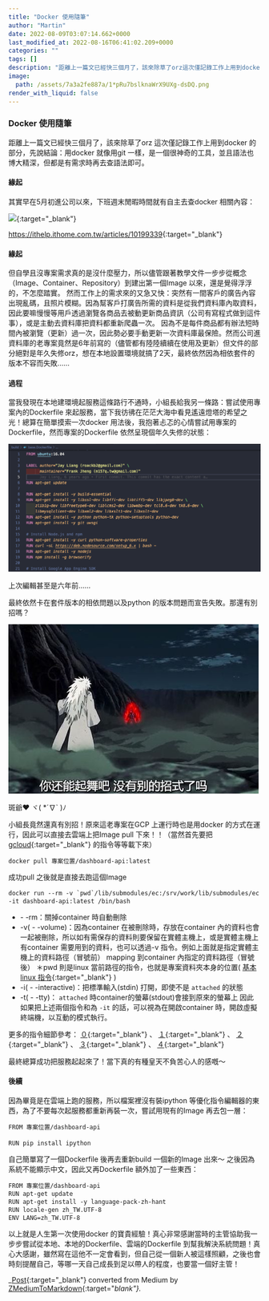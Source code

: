 ```yaml
---
title: "Docker 使用隨筆"
author: "Martin"
date: 2022-08-09T03:07:14.662+0000
last_modified_at: 2022-08-16T06:41:02.209+0000
categories: ""
tags: []
description: "距離上一篇文已經快三個月了，該來除草了orz這次僅記錄工作上用到docker 的部分，先說結論：用docker 就像用git 一樣，是一個很神奇的工具，並且語法也博大精深，但都是有需求時再去查語法即可。"
image:
  path: /assets/7a3a2fe887a/1*pRu7bslknaWrX9UXg-dsDQ.png
render_with_liquid: false
---
```


### Docker 使用隨筆

距離上一篇文已經快三個月了，該來除草了orz
這次僅記錄工作上用到docker 的部分，先說結論：用docker 就像用git 一樣，是一個很神奇的工具，並且語法也博大精深，但都是有需求時再去查語法即可。
#### 緣起

其實早在5月初進公司以來，下班週末閒暇時間就有自主去查docker 相關內容：


[![](https://miro.medium.com/v2/resize:fit:336/0*7pLYtIrRNXSsER2M.png)](https://cwhu.medium.com/docker-tutorial-101-c3808b899ac6){:target="_blank"}


[https://ithelp\.ithome\.com\.tw/articles/10199339](https://ithelp.ithome.com.tw/articles/10199339){:target="_blank"}
#### 緣起

但自學且沒專案需求真的是沒什麼壓力，所以儘管跟著教學文件一步步從概念（Image、Container、Repository）到建出第一個Image 以來，還是覺得浮浮的，不怎麼踏實。
然而工作上的需求來的又急又快：突然有一間客戶的廣告內容出現亂碼，且照片模糊。因為幫客戶打廣告所需的資料是從我們資料庫內取資料，因此要嘛慢慢等用戶透過瀏覽各商品去被動更新商品資訊（公司有寫程式做到這件事），或是主動去資料庫把資料都重新爬蟲一次。
因為不是每件商品都有辦法短時間內被瀏覽（更新）過一次，因此勢必要手動更新一次資料庫最保險。然而公司進資料庫的老專案竟然是6年前寫的（儘管都有陸陸續續在使用及更新）但文件的部分絕對是年久失修orz，想在本地設置環境就搞了2天，最終依然因為相依套件的版本不容而失敗……
#### 過程

當我發現在本地建環境起服務這條路行不通時，小組長給我另一條路：嘗試使用專案內的Dockerfile 來起服務，當下我彷彿在茫茫大海中看見遙遠燈塔的希望之光！總算在簡單摸索一次docker 用法後，我抱著忐忑的心情嘗試用專案的Dockerfile，然而專案的Dockerfile 依然呈現個年久失修的狀態：


![上次編輯甚至是六年前……](/assets/7a3a2fe887a/1*pRu7bslknaWrX9UXg-dsDQ.png)

上次編輯甚至是六年前……

最終依然卡在套件版本的相依問題以及python 的版本問題而宣告失敗。那還有別招嗎？


![斑爺❤ ヾ\( \*´∇\` \)ﾉ](/assets/7a3a2fe887a/1*n8nhXesLo2iGk-QKfRz_vw.jpeg)

斑爺❤ ヾ\( \*´∇\` \)ﾉ

小組長竟然還真有別招！原來這老專案在GCP 上運行時也是用docker 的方式在運行，因此可以直接去雲端上把Image pull 下來！！（當然首先要把 [gcloud](https://cloud.google.com/sdk/gcloud){:target="_blank"} 的指令等等載下來）
```
docker pull 專案位置/dashboard-api:latest
```

成功pull 之後就是直接去跑這個Image
```
docker run --rm -v `pwd`/lib/submodules/ec:/srv/work/lib/submodules/ec -it dashboard-api:latest /bin/bash
```
- \- \-rm：關掉container 時自動刪除
- \-v\( \- \-volume\)：因為container 在被刪除時，存放在container 內的資料也會一起被刪除，所以如有需保存的資料則要保留在實體主機上，或是實體主機上有container 需要用到的資料，也可以透過\-v 指令。例如上面就是指定實體主機上的資料路徑（冒號前） mapping 到container 內指定的資料路徑（冒號後）
＊pwd 則是linux 當前路徑的指令，也就是專案資料夾本身的位置\( [基本linux 指令](https://ithelp.ithome.com.tw/articles/10235530){:target="_blank"} \)
- \-i\( \- \-interactive\)：把標準輸入\(stdin\) 打開，即使不是 `attached` 的狀態
- \-t\( \- \-tty\)： `attached` 時container的螢幕\(stdout\)會接到原來的螢幕上
因此如果把上述兩個指令和為 `-it` 的話，可以視為在開啟container 時，開啟虛擬終端機，以互動的模式執行。


更多的指令細節參考： [０](https://docs.docker.com/engine/reference/commandline/run/){:target="_blank"} 、 [１](https://joshhu.gitbooks.io/dockercommands/content/Containers/DockerRun.html){:target="_blank"} 、 [２](https://ithelp.ithome.com.tw/articles/10239672){:target="_blank"} 、 [３](https://blog.gtwang.org/linux/docker-commands-and-container-management-tutorial/){:target="_blank"} 、 [４](https://ithelp.ithome.com.tw/articles/10192397){:target="_blank"}

最終總算成功把服務起起來了！當下真的有種皇天不負苦心人的感嘅～
#### 後續

因為畢竟是在雲端上跑的服務，所以檔案裡沒有裝ipython 等優化指令編輯器的東西，為了不要每次起服務都重新再裝一次，嘗試用現有的Image 再去包一層：
```
FROM 專案位置/dashboard-api

RUN pip install ipython
```

自己簡單寫了一個Dockerfile 後再去重新build 一個新的Image 出來～
之後因為系統不能顯示中文，因此又再Dockerfile 額外加了一些東西：
```
FROM 專案位置/dashboard-api
RUN apt-get update
RUN apt-get install -y language-pack-zh-hant
RUN locale-gen zh_TW.UTF-8
ENV LANG=zh_TW.UTF-8
```

以上就是人生第一次使用docker 的寶貴經驗！真心非常感謝當時的主管協助我一步步嘗試從本地、本地的Dockerfile、雲端的Dockerfile 到幫我解決系統問題！真心大感謝，雖然寫在這他不一定會看到，但自己從一個新人被這樣照顧，之後也會時刻提醒自己，等哪一天自己成長到足以帶人的程度，也要當一個好主管！



_[Post](https://medium.com/@martin87713/docker-%E4%BD%BF%E7%94%A8%E9%9A%A8%E7%AD%86-7a3a2fe887a){:target="_blank"} converted from Medium by [ZMediumToMarkdown](https://github.com/ZhgChgLi/ZMediumToMarkdown){:target="_blank"}._
